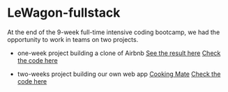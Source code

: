 # LeWagon-fullstack

At the end of the 9-week full-time intensive coding bootcamp, we had the opportunity to work in teams on two projects.

- one-week project building a clone of Airbnb
[See the result here](https://airbnb-mdarbois-2df6fe8522d7.herokuapp.com)
[Check the code here](https://github.com/mdarbois/LeWagon-fullstack/tree/main/Airbnb)

- two-weeks project building our own web app
[Cooking Mate](https://www.cookingmate.site)
[Check the code here](https://github.com/mdarbois/LeWagon-fullstack/tree/main/CookingMate)
